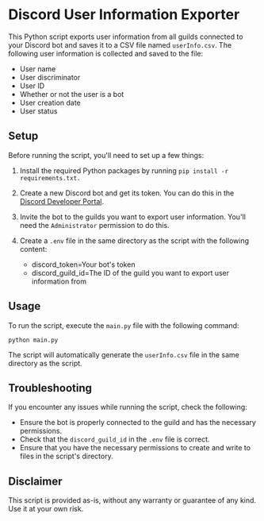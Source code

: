 # Discord User Information Exporter

This Python script exports user information from all guilds connected to your Discord bot and saves it to a CSV file named `userInfo.csv`. The following user information is collected and saved to the file:

- User name
- User discriminator
- User ID
- Whether or not the user is a bot
- User creation date
- User status

## Setup

Before running the script, you'll need to set up a few things:

1. Install the required Python packages by running `pip install -r requirements.txt.`
2. Create a new Discord bot and get its token. You can do this in the [Discord Developer Portal](https://discord.com/developers/applications).
3. Invite the bot to the guilds you want to export user information. You'll need the `Administrator` permission to do this.
4. Create a `.env` file in the same directory as the script with the following content:

    - discord_token=Your bot's token
    - discord_guild_id=The ID of the guild you want to export user information from

## Usage

To run the script, execute the `main.py` file with the following command:

    python main.py

The script will automatically generate the `userInfo.csv` file in the same directory as the script.

## Troubleshooting

If you encounter any issues while running the script, check the following:

- Ensure the bot is properly connected to the guild and has the necessary permissions.
- Check that the `discord_guild_id` in the `.env` file is correct.
- Ensure that you have the necessary permissions to create and write to files in the script's directory.

## Disclaimer

This script is provided as-is, without any warranty or guarantee of any kind. Use it at your own risk.
